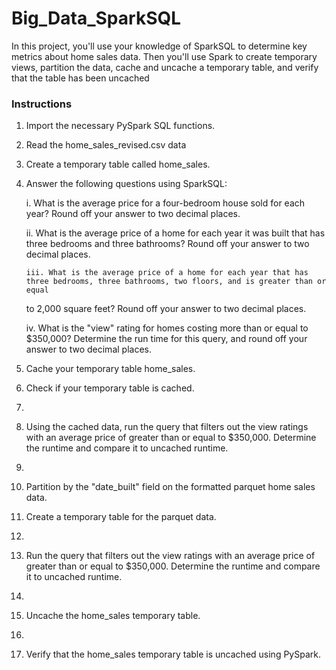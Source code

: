 # Big_Data_SparkSQL

In this project, you'll use your knowledge of SparkSQL to determine key metrics about home sales data. Then you'll use Spark to create temporary views,
partition the data, cache and uncache a temporary table, and verify that the table has been uncached

### Instructions
1.	Import the necessary PySpark SQL functions.
2.	Read the home_sales_revised.csv data 
3.	Create a temporary table called home_sales.
4.	Answer the following questions using SparkSQL:

   	i. What is the average price for a four-bedroom house sold for each year? Round off your answer to two decimal places.
      
      ii. What is the average price of a home for each year it was built that has three bedrooms and three bathrooms? Round off your answer to two decimal places.
      
     	iii. What is the average price of a home for each year that has three bedrooms, three bathrooms, two floors, and is greater than or equal
       to 2,000 square feet? Round off your answer to two decimal places.
      
      iv. What is the "view" rating for homes costing more than or equal to $350,000? Determine the run time for this query, and round off your answer to two decimal places.
      
5.	Cache your temporary table home_sales.

7.	Check if your temporary table is cached.
8.	
9.	Using the cached data, run the query that filters out the view ratings with an average price of greater than or equal to $350,000. Determine the runtime and compare it to uncached runtime.
10.	
11.	Partition by the "date_built" field on the formatted parquet home sales data.
12.	Create a temporary table for the parquet data.
13.	
14.	Run the query that filters out the view ratings with an average price of greater than or equal to $350,000. Determine the runtime and compare it to uncached runtime.
15.	
16.	Uncache the home_sales temporary table.
17.	
18.	Verify that the home_sales temporary table is uncached using PySpark.
